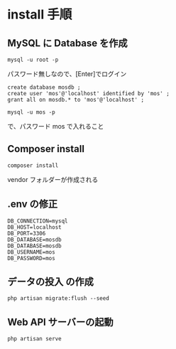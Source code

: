 # install 手順

## MySQL に Database を作成

```
mysql -u root -p 
```

パスワード無しなので、[Enter]でログイン


```
create database mosdb ;
create user 'mos'@'localhost' identified by 'mos' ;
grant all on mosdb.* to 'mos'@'localhost' ;
```

```
mysql -u mos -p 
```

で、パスワード mos で入れること


## Composer install 

```
composer install 
```

vendor フォルダーが作成される



## .env の修正

```
DB_CONNECTION=mysql
DB_HOST=localhost
DB_PORT=3306
DB_DATABASE=mosdb
DB_DATABASE=mosdb
DB_USERNAME=mos
DB_PASSWORD=mos
```


## データの投入 の作成

```
php artisan migrate:flush --seed
```


## Web API サーバーの起動
```
php artisan serve
```
